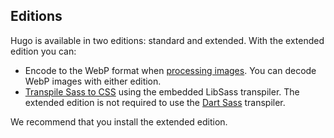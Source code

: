 ## Editions

Hugo is available in two editions: standard and extended. With the extended edition you can:

- Encode to the WebP format when [processing images]. You can decode WebP images with either edition.
- [Transpile Sass to CSS] using the embedded LibSass transpiler. The extended edition is not required to use the [Dart Sass] transpiler.

We recommend that you install the extended edition.

[dart sass]: /hugo-pipes/transpile-sass-to-css/#dart-sass
[processing images]: /content-management/image-processing/
[transpile sass to css]: /hugo-pipes/transpile-sass-to-css/
